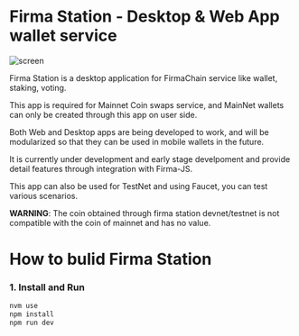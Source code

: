 # Firma Station - Desktop & Web App wallet service

![screen](https://user-images.githubusercontent.com/89889026/145321320-d5ae624b-0426-4203-b1c7-daae92a2b8ee.png)

<p/>
Firma Station is a desktop application for FirmaChain service like wallet, staking, voting.
<p/>

This app is required for Mainnet Coin swaps service, and MainNet wallets can only be created through this app on user side.

<p/>

Both Web and Desktop apps are being developed to work, and will be modularized so that they can be used in mobile wallets in the future.

<p/>

It is currently under development and early stage develpoment and provide detail features through integration with Firma-JS.

This app can also be used for TestNet and using Faucet, you can test various scenarios.

<p/><p/>
<p/>

**WARNING**: The coin obtained through firma station devnet/testnet is not compatible with the coin of mainnet and has no value.

# How to bulid Firma Station

### 1. Install and Run

```bash
nvm use
npm install
npm run dev
```

</br>
